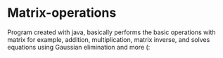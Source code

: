 # Matrix-operations
Program created with java, basically performs the basic operations with matrix for example, addition, multiplication, matrix inverse, and solves equations using Gaussian elimination and more (: 
